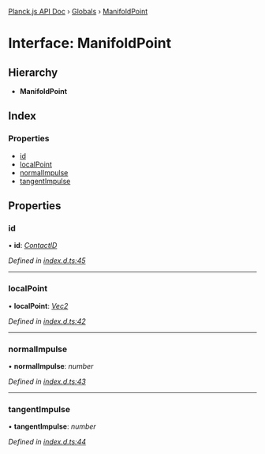 [Planck.js API Doc](../README.md) › [Globals](../globals.md) › [ManifoldPoint](manifoldpoint.md)

# Interface: ManifoldPoint

## Hierarchy

* **ManifoldPoint**

## Index

### Properties

* [id](manifoldpoint.md#id)
* [localPoint](manifoldpoint.md#localpoint)
* [normalImpulse](manifoldpoint.md#normalimpulse)
* [tangentImpulse](manifoldpoint.md#tangentimpulse)

## Properties

###  id

• **id**: *[ContactID](contactid.md)*

*Defined in [index.d.ts:45](https://github.com/shakiba/planck.js/blob/9a1fbe4/lib/index.d.ts#L45)*

___

###  localPoint

• **localPoint**: *[Vec2](../classes/vec2.md)*

*Defined in [index.d.ts:42](https://github.com/shakiba/planck.js/blob/9a1fbe4/lib/index.d.ts#L42)*

___

###  normalImpulse

• **normalImpulse**: *number*

*Defined in [index.d.ts:43](https://github.com/shakiba/planck.js/blob/9a1fbe4/lib/index.d.ts#L43)*

___

###  tangentImpulse

• **tangentImpulse**: *number*

*Defined in [index.d.ts:44](https://github.com/shakiba/planck.js/blob/9a1fbe4/lib/index.d.ts#L44)*
